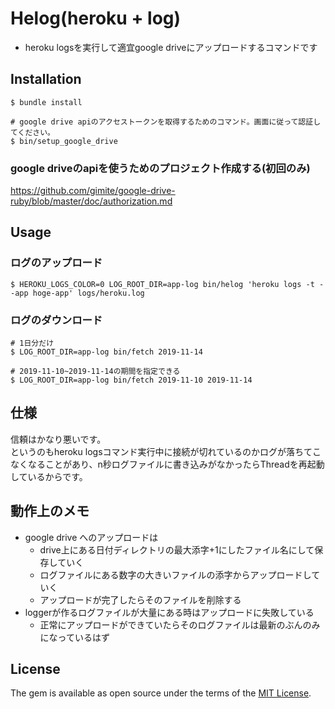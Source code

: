 # Helog(heroku + log)
* heroku logsを実行して適宜google driveにアップロードするコマンドです

## Installation

```
$ bundle install

# google drive apiのアクセストークンを取得するためのコマンド。画面に従って認証してください。
$ bin/setup_google_drive
```

### google driveのapiを使うためのプロジェクト作成する(初回のみ)
https://github.com/gimite/google-drive-ruby/blob/master/doc/authorization.md

## Usage
### ログのアップロード
```
$ HEROKU_LOGS_COLOR=0 LOG_ROOT_DIR=app-log bin/helog 'heroku logs -t --app hoge-app' logs/heroku.log
```

### ログのダウンロード
```
# 1日分だけ
$ LOG_ROOT_DIR=app-log bin/fetch 2019-11-14

# 2019-11-10~2019-11-14の期間を指定できる
$ LOG_ROOT_DIR=app-log bin/fetch 2019-11-10 2019-11-14
```


## 仕様
信頼はかなり悪いです。  
というのもheroku logsコマンド実行中に接続が切れているのかログが落ちてこなくなることがあり、n秒ログファイルに書き込みがなかったらThreadを再起動しているからです。

## 動作上のメモ
* google drive へのアップロードは
  * drive上にある日付ディレクトリの最大添字+1にしたファイル名にして保存していく
  * ログファイルにある数字の大きいファイルの添字からアップロードしていく
  * アップロードが完了したらそのファイルを削除する
* loggerが作るログファイルが大量にある時はアップロードに失敗している
  * 正常にアップロードができていたらそのログファイルは最新のぶんのみになっているはず

## License

The gem is available as open source under the terms of the [MIT License](http://opensource.org/licenses/MIT).
